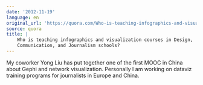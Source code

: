 ```yaml
---
date: '2012-11-19'
language: en
original_url: 'https://quora.com/Who-is-teaching-infographics-and-visualization-courses-in-Design-Communication-and-Journalism-schools/answer/Clément-Renaud'
source: quora
title: |
    Who is teaching infographics and visualization courses in Design,
    Communication, and Journalism schools?
---
```


My coworker Yong Liu has put together one of the first MOOC in China
about Gephi and network visualization. Personally I am working on
dataviz training programs for journalists in Europe and China.
